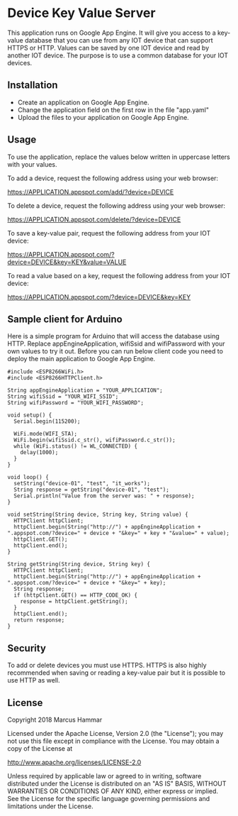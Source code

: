 Device Key Value Server
=======================
This application runs on Google App Engine. It will give you access to a
key-value database that you can use from any IOT device that can support HTTPS
or HTTP. Values can be saved by one IOT device and read by another IOT device.
The purpose is to use a common database for your IOT devices.


Installation
------------
* Create an application on Google App Engine.
* Change the application field on the first row in the file "app.yaml"
* Upload the files to your application on Google App Engine.


Usage
-----
To use the application, replace the values below written in uppercase letters
with your values.

To add a device, request the following address using your web browser:

https://APPLICATION.appspot.com/add/?device=DEVICE

To delete a device, request the following address using your web browser:

https://APPLICATION.appspot.com/delete/?device=DEVICE

To save a key-value pair, request the following address from your IOT device:

https://APPLICATION.appspot.com/?device=DEVICE&key=KEY&value=VALUE

To read a value based on a key, request the following address from your IOT
device:

https://APPLICATION.appspot.com/?device=DEVICE&key=KEY


Sample client for Arduino
--------------------------
Here is a simple program for Arduino that will access the database using HTTP.
Replace appEngineApplication, wifiSsid and wifiPassword with your own values to
try it out. Before you can run below client code you need to deploy the main
application to Google App Engine.

```
#include <ESP8266WiFi.h>
#include <ESP8266HTTPClient.h>

String appEngineApplication = "YOUR_APPLICATION";
String wifiSsid = "YOUR_WIFI_SSID";
String wifiPassword = "YOUR_WIFI_PASSWORD";

void setup() {
  Serial.begin(115200);

  WiFi.mode(WIFI_STA);
  WiFi.begin(wifiSsid.c_str(), wifiPassword.c_str());
  while (WiFi.status() != WL_CONNECTED) {
    delay(1000);
  }
}

void loop() {
  setString("device-01", "test", "it_works");
  String response = getString("device-01", "test");
  Serial.println("Value from the server was: " + response);
}

void setString(String device, String key, String value) {
  HTTPClient httpClient;
  httpClient.begin(String("http://") + appEngineApplication + ".appspot.com/?device=" + device + "&key=" + key + "&value=" + value);
  httpClient.GET();
  httpClient.end();
}

String getString(String device, String key) {
  HTTPClient httpClient;
  httpClient.begin(String("http://") + appEngineApplication + ".appspot.com/?device=" + device + "&key=" + key);
  String response;
  if (httpClient.GET() == HTTP_CODE_OK) {
    response = httpClient.getString();
  }
  httpClient.end();
  return response;
}
```


Security
--------
To add or delete devices you must use HTTPS. HTTPS is also highly recommended
when saving or reading a key-value pair but it is possible to use HTTP as well.


License
-------
Copyright 2018 Marcus Hammar

Licensed under the Apache License, Version 2.0 (the "License");
you may not use this file except in compliance with the License.
You may obtain a copy of the License at

<http://www.apache.org/licenses/LICENSE-2.0>

Unless required by applicable law or agreed to in writing, software
distributed under the License is distributed on an "AS IS" BASIS,
WITHOUT WARRANTIES OR CONDITIONS OF ANY KIND, either express or implied.
See the License for the specific language governing permissions and
limitations under the License.
